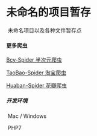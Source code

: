 # 未命名的项目暂存

​	未命名项目以及各种文件暂存点

#### 更多爬虫

[Bcy-Spider 半次元爬虫](https://github.com/Chenjinyi/bcy-spider)

[TaoBao-Spider 淘宝爬虫](https://github.com/Chenjinyi/solid-computing-machine/tree/master/taobao-spider)

[Huaban-Spider 花瓣爬虫](https://github.com/Chenjinyi/solid-computing-machine/tree/master/huaban-spider)

##### 开发环境

​	Mac / Windows

​	PHP7

